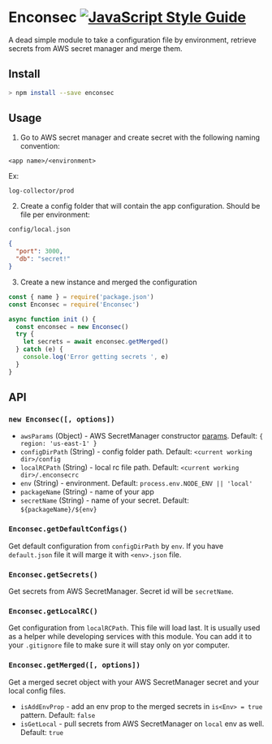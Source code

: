 # Enconsec [![JavaScript Style Guide](https://img.shields.io/badge/code_style-standard-brightgreen.svg)](https://standardjs.com)

A dead simple module to take a configuration file by environment, retrieve secrets from AWS secret manager and merge them.

## Install

```bash
> npm install --save enconsec
```

## Usage

1. Go to AWS secret manager and create secret with the following naming convention:

```text
<app name>/<environment>
```

Ex:

```text
log-collector/prod
```

2. Create a config folder that will contain the app configuration. Should be file per environment:

`config/local.json`

```json
{
  "port": 3000,
  "db": "secret!"
}
```

3. Create a new instance and merged the configuration

```javascript
const { name } = require('package.json')
const Enconsec = require('Enconsec')

async function init () {
  const enconsec = new Enconsec()
  try {
    let secrets = await enconsec.getMerged()
  } catch (e) {
    console.log('Error getting secrets ', e)
  }
}
```

## API

### `new Enconsec([, options])`

* `awsParams` (Object) - AWS SecretManager constructor [params](ttps://docs.aws.amazon.com/AWSJavaScriptSDK/latest/AWS/SecretsManager.html#constructor-property). Default: `{ region: 'us-east-1' }`
* `configDirPath` (String) - config folder path. Default: `<current working dir>/config`
* `localRCPath` (String) - local rc file path. Default: `<current working dir>/.enconsecrc`
* `env` (String) - environment. Default: `process.env.NODE_ENV || 'local'`
* `packageName` (String) - name of your app
* `secretName` (String) - name of your secret. Default:  `${packageName}/${env}`

### `Enconsec.getDefaultConfigs()`

Get default configuration from `configDirPath` by `env`. If you have `default.json` file it will marge it with `<env>.json` file.

### `Enconsec.getSecrets()`

Get secrets from AWS SecretManager. Secret id will be `secretName`.

### `Enconsec.getLocalRC()`

Get configuration from `localRCPath`. This file will load last. It is usually used as a helper while developing services with this module. You can add it to your `.gitignore` file to make sure it will stay only on yor computer.

### `Enconsec.getMerged([, options])`

Get a merged secret object with your AWS SecretManager secret and your local config files.

* `isAddEnvProp` - add an env prop to the merged secrets in `is<Env> = true` pattern. Default: `false`
* `isGetLocal` - pull secrets from AWS SecretManager on `local` env as well. Default: `true`
